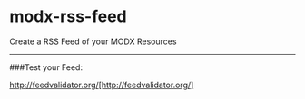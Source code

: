 modx-rss-feed
=============

Create a RSS Feed of your MODX Resources


---

###Test your Feed:

http://feedvalidator.org/[http://feedvalidator.org/]

